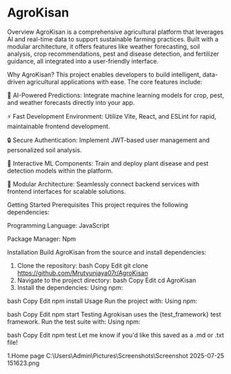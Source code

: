 # AgroKisan
Overview
AgroKisan is a comprehensive agricultural platform that leverages AI and real-time data to support sustainable farming practices. Built with a modular architecture, it offers features like weather forecasting, soil analysis, crop recommendations, pest and disease detection, and fertilizer guidance, all integrated into a user-friendly interface.

Why AgroKisan?
This project enables developers to build intelligent, data-driven agricultural applications with ease. The core features include:

🌾 AI-Powered Predictions: Integrate machine learning models for crop, pest, and weather forecasts directly into your app.

⚡ Fast Development Environment: Utilize Vite, React, and ESLint for rapid, maintainable frontend development.

🔒 Secure Authentication: Implement JWT-based user management and personalized soil analysis.

🧪 Interactive ML Components: Train and deploy plant disease and pest detection models within the platform.

🔄 Modular Architecture: Seamlessly connect backend services with frontend interfaces for scalable solutions.

Getting Started
Prerequisites
This project requires the following dependencies:

Programming Language: JavaScript

Package Manager: Npm

Installation
Build AgroKisan from the source and install dependencies:

1. Clone the repository:
bash
Copy
Edit
git clone https://github.com/Mrutyunjaya07r/AgroKisan
2. Navigate to the project directory:
bash
Copy
Edit
cd AgroKisan
3. Install the dependencies:
Using npm:

bash
Copy
Edit
npm install
Usage
Run the project with:
Using npm:

bash
Copy
Edit
npm start
Testing
Agrokisan uses the {test_framework} test framework. Run the test suite with:
Using npm:

bash
Copy
Edit
npm test
Let me know if you'd like this saved as a .md or .txt file!

1.Home page
C:\Users\Admin\Pictures\Screenshots\Screenshot 2025-07-25 151623.png

